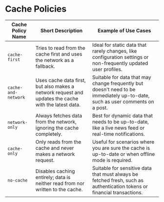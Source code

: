 # Cache Policies

| Cache Policy Name   | Short Description                                                                                   | Example of Use Cases                                                                                                         |
| ------------------- | --------------------------------------------------------------------------------------------------- | ---------------------------------------------------------------------------------------------------------------------------- |
| `cache-first`       | Tries to read from the cache first and uses the network as a fallback.                              | Ideal for static data that rarely changes, like configuration settings or non-frequently updated user profiles.              |
| `cache-and-network` | Uses cache data first, but also makes a network request and updates the cache with the latest data. | Suitable for data that may change frequently but doesn't need to be immediately up-to-date, such as user comments on a post. |
| `network-only`      | Always fetches data from the network, ignoring the cache completely.                                | Best for dynamic data that needs to be up-to-date, like a live news feed or real-time notifications.                         |
| `cache-only`        | Only reads from the cache and never makes a network request.                                        | Useful for scenarios where you are sure the cache is up-to-date or when offline mode is required.                            |
| `no-cache`          | Disables caching entirely; data is neither read from nor written to the cache.                      | Suitable for sensitive data that must always be fetched fresh, such as authentication tokens or financial transactions.      |
